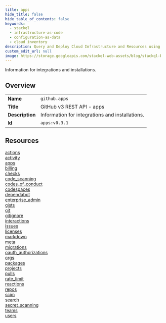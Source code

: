 ```yaml
---
title: apps
hide_title: false
hide_table_of_contents: false
keywords:
  - stackql
  - infrastructure-as-code
  - configuration-as-data
  - cloud inventory
description: Query and Deploy Cloud Infrastructure and Resources using SQL
custom_edit_url: null
image: https://storage.googleapis.com/stackql-web-assets/blog/stackql-blog-post-featured-image.png
---
```

Information for integrations and installations.  
    

## Overview
<table><tbody>
<tr><td><b>Name</b></td><td><code>github.apps</code></td></tr>
<tr><td><b>Title</b></td><td>GitHub v3 REST API - apps</td></tr>
<tr><td><b>Description</b></td><td>Information for integrations and installations.</td></tr>
<tr><td><b>Id</b></td><td><code>apps:v0.3.1</code></td></tr>
</tbody></table>

## Resources
<div class="row">
<div class="providerDocColumn">
<a href="/providers/github/apps/actions/index.md">actions</a><br />
<a href="/providers/github/apps/activity/index.md">activity</a><br />
<a href="/providers/github/apps/apps/index.md">apps</a><br />
<a href="/providers/github/apps/billing/index.md">billing</a><br />
<a href="/providers/github/apps/checks/index.md">checks</a><br />
<a href="/providers/github/apps/code_scanning/index.md">code_scanning</a><br />
<a href="/providers/github/apps/codes_of_conduct/index.md">codes_of_conduct</a><br />
<a href="/providers/github/apps/codespaces/index.md">codespaces</a><br />
<a href="/providers/github/apps/dependabot/index.md">dependabot</a><br />
<a href="/providers/github/apps/enterprise_admin/index.md">enterprise_admin</a><br />
<a href="/providers/github/apps/gists/index.md">gists</a><br />
<a href="/providers/github/apps/git/index.md">git</a><br />
<a href="/providers/github/apps/gitignore/index.md">gitignore</a><br />
<a href="/providers/github/apps/interactions/index.md">interactions</a><br />
<a href="/providers/github/apps/issues/index.md">issues</a><br />
<a href="/providers/github/apps/licenses/index.md">licenses</a><br />
</div>
<div class="providerDocColumn">
<a href="/providers/github/apps/markdown/index.md">markdown</a><br />
<a href="/providers/github/apps/meta/index.md">meta</a><br />
<a href="/providers/github/apps/migrations/index.md">migrations</a><br />
<a href="/providers/github/apps/oauth_authorizations/index.md">oauth_authorizations</a><br />
<a href="/providers/github/apps/orgs/index.md">orgs</a><br />
<a href="/providers/github/apps/packages/index.md">packages</a><br />
<a href="/providers/github/apps/projects/index.md">projects</a><br />
<a href="/providers/github/apps/pulls/index.md">pulls</a><br />
<a href="/providers/github/apps/rate_limit/index.md">rate_limit</a><br />
<a href="/providers/github/apps/reactions/index.md">reactions</a><br />
<a href="/providers/github/apps/repos/index.md">repos</a><br />
<a href="/providers/github/apps/scim/index.md">scim</a><br />
<a href="/providers/github/apps/search/index.md">search</a><br />
<a href="/providers/github/apps/secret_scanning/index.md">secret_scanning</a><br />
<a href="/providers/github/apps/teams/index.md">teams</a><br />
<a href="/providers/github/apps/users/index.md">users</a><br />
</div>
</div>
